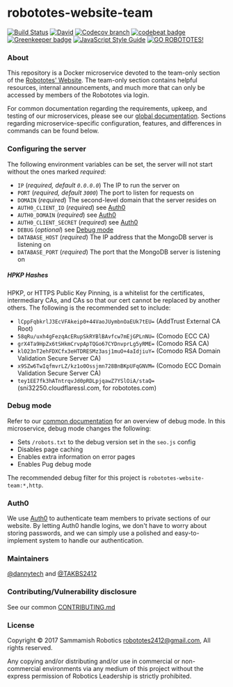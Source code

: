 # robototes-website-team

[![Build Status](https://semaphoreci.com/api/v1/robototes/robototes-website-team/branches/master/shields_badge.svg)](https://semaphoreci.com/robototes/robototes-website-team)
[![David](https://img.shields.io/david/robototes/robototes-website-team.svg)](https://david-dm.org/robototes/robototes-website-team#info=dependencies)
[![Codecov branch](https://img.shields.io/codecov/c/github/robototes/robototes-website-team/master.svg)](https://codecov.io/gh/robototes/robototes-website-team/branches/master)
[![codebeat badge](https://codebeat.co/badges/7ee36ecc-9255-47b0-9ae5-628e31917707)](https://codebeat.co/projects/github-com-robototes-robototes-website-team-master)
[![Greenkeeper badge](https://img.shields.io/badge/greenkeeper-enabled-brightgreen.svg)](https://greenkeeper.io/)
[![JavaScript Style Guide](https://img.shields.io/badge/code_style-standard-brightgreen.svg)](https://standardjs.com)
[![GO ROBOTOTES!](https://img.shields.io/badge/GO-ROBOTOTES!-brightred.svg)](https://www.robototes.com)

### About

This repository is a Docker microservice devoted to the team-only section of the
[Robototes' Website](https://www.robototes.com). The team-only section contains helpful resources, internal
announcements, and much more that can only be accessed by members of the Robototes via login.

For common documentation regarding the requirements, upkeep, and testing of our microservices, please see our
[global documentation](https://github.com/robototes/robototes-website/blob/master/DOCS.md). Sections
regarding microservice-specific configuration, features, and differences in commands can be found below.

### <a id="configuration">Configuring the server</a>

The following environment variables can be set, the server will not start without the ones marked *required*:

* `IP` (*required, default `0.0.0.0`*) The IP to run the server on
* `PORT` (*required, default `3000`*) The port to listen for requests on
* `DOMAIN` (*required*) The second-level domain that the server resides on
* `AUTH0_CLIENT_ID` (*required*) see [Auth0](#auth0)
* `AUTH0_DOMAIN` (*required*) see [Auth0](#auth0)
* `AUTH0_CLIENT_SECRET` (*required*) see [Auth0](#auth0)
* `DEBUG` (*optional*) see [Debug mode](#debugmode)
* `DATABASE_HOST` (*required*) The IP address that the MongoDB server is listening on
* `DATABASE_PORT` (*required*) The port that the MongoDB server is listening on

##### <a id="hpkphashes">HPKP Hashes</a>

HPKP, or HTTPS Public Key Pinning, is a whitelist for the certificates, intermediary CAs, and CAs
so that our cert cannot be replaced by another others. The following is the recommended set to
include:

* `lCppFqbkrlJ3EcVFAkeip0+44VaoJUymbnOaEUk7tEU=` (AddTrust External CA Root)
* `58qRu/uxh4gFezqAcERupSkRYBlBAvfcw7mEjGPLnNU=` (Comodo ECC CA)
* `grX4Ta9HpZx6tSHkmCrvpApTQGo67CYDnvprLg5yRME=` (Comodo RSA CA)
* `klO23nT2ehFDXCfx3eHTDRESMz3asj1muO+4aIdjiuY=` (Comodo RSA Domain Validation Secure Server CA)
* `x9SZw6TwIqfmvrLZ/kz1o0Ossjmn728BnBKpUFqGNVM=` (Comodo ECC Domain Validation Secure Server CA)
* `tey1EE7fk3hATntrqvJd0pRDLpjqawZ7YSlOiA/staQ=` (sni32250.cloudflaressl.com, for robototes.com)

### <a id="debugmode">Debug mode</a>

Refer to our [common documentation](https://github.com/robototes/robototes-website/blob/master/DOCS.md)
for an overview of debug mode. In this microservice, debug mode changes the following:

* Sets `/robots.txt` to the debug version set in the `seo.js` config
* Disables page caching
* Enables extra information on error pages
* Enables Pug debug mode

The recommended debug filter for this project is `robototes-website-team:*,http`.

### <a id="auth0">Auth0</a>

We use [Auth0](https://auth0.com/) to authenticate team members to private sections of our website. By
letting Auth0 handle logins, we don't have to worry about storing passwords, and we can simply use a
polished and easy-to-implement system to handle our authentication.

### Maintainers

[@dannytech](https://github.com/dannytech) and
[@TAKBS2412](https://github.com/TAKBS2412)

### Contributing/Vulnerability disclosure

See our common [CONTRIBUTING.md](https://github.com/robototes/robototes-website/blob/master/CONTRIBUTING.md)

### License

Copyright &copy; 2017 Sammamish Robotics <robototes2412@gmail.com>, All rights reserved.

Any copying and/or distributing and/or use in commercial or non-commercial environments
via any medium of this project without the express permission of Robotics Leadership is strictly prohibited.
